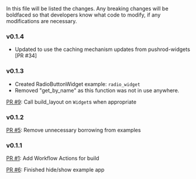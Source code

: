 In this file will be listed the changes.  Any breaking changes will be boldfaced
so that developers know what code to modify, if any modifications are necessary.

### v0.1.4

- Updated to use the caching mechanism updates from pushrod-widgets [PR #34]


### v0.1.3

- Created RadioButtonWidget example: `radio_widget`
- Removed "get_by_name" as this function was not in use anywhere.

[PR #9](https://github.com/KenSuenobu/pushrod/issues/9): Call build_layout on `Widget`s when appropriate

### v0.1.2

[PR #5](https://github.com/KenSuenobu/pushrod/issues/5): Remove unnecessary borrowing from examples

### v0.1.1

[PR #1](https://github.com/KenSuenobu/pushrod/issues/1): Add Workflow Actions for build

[PR #6](https://github.com/KenSuenobu/pushrod-widgets/issues/6): Finished hide/show example app

